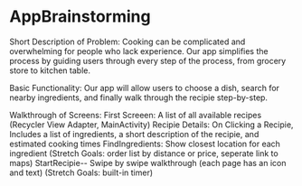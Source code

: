 # AppBrainstorming

Short Description of Problem: Cooking can be complicated and overwhelming for people who lack experience. Our app simplifies the process by guiding users through every step of the process, from grocery store to kitchen table. 

Basic Functionality: Our app will allow users to choose a dish, search for nearby ingredients, and finally walk through the recipie step-by-step.

Walkthrough of Screens: 
First Screeen: A list of all available recipes (Recycler View Adapter, MainActivity)
Recipie Details: On Clicking a Recipie, Includes a list of ingredients, a short description of the recipie, and estimated cooking times
  FindIngredients: Show closest location for each ingredient (Stretch Goals: order list by distance or price, seperate link to    maps)
  StartRecipie-- Swipe by swipe walkthrough (each page has an icon and text) (Stretch Goals: built-in timer)
